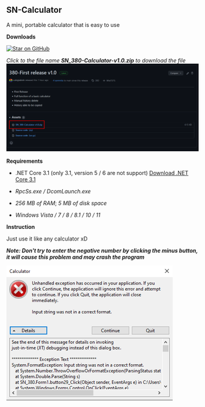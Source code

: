 ## **SN-Calculator**

A mini, portable calculator that is easy to use

**Downloads**

[![Star on GitHub](https://img.shields.io/github/downloads/cubigiabinh-org/SN-Calculator/380/total?color=0&label=download%20lastest&style=flat-square)](https://github.com/cubigiabinh-org/SN-Calculator/releases/tag/380)

*Click to the file name **SN_380-Calculator-v1.0.zip*** *to download the file*![Screenshot_2246](Screenshot_2246.png)

**Requirements**

- .NET Core 3.1 (only 3.1, version 5 / 6 are not support) [Download .NET Core 3.1](https://download.visualstudio.microsoft.com/download/pr/1c14e24b-7f31-42dc-ba3c-83295a2d6f7e/41b93591162dfe556cc160ae44fbe75e/windowsdesktop-runtime-3.1.22-win-x64.exe)

- *RpcSs.exe / DcomLaunch.exe*

- *256 MB of RAM*; *5 MB of disk space*

- *Windows Vista / 7 / 8 / 8.1 / 10 / 11*

**Instruction**

Just use it like any calculator xD

***Note: Don't try to enter the negative number by clicking the minus button, it will cause this problem and may crash the program***


![Screenshot_2245](Screenshot_2245.png)
